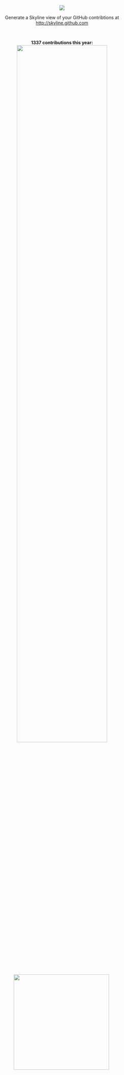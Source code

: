 <div align="center">
  <img src="https://user-images.githubusercontent.com/121322/108665450-d0f52380-7489-11eb-832b-09b614c59f2a.gif">
  <p>Generate a Skyline view of your GitHub contribtions at <a href="http://skyline.github.com">http://skyline.github.com</a></p>
</div>
<br>

<p align="center">
<strong>1337 contributions this year:</strong>
  <img src="http://leereilly.net/leereilly/contributions.png" width="75%"><br>
  <img src="http://leereilly.net/leereilly/gitris.gif" width="300">
  <img src="http://hits.dwyl.com/leereilly/leereilly.svg" width="0">
</div>
